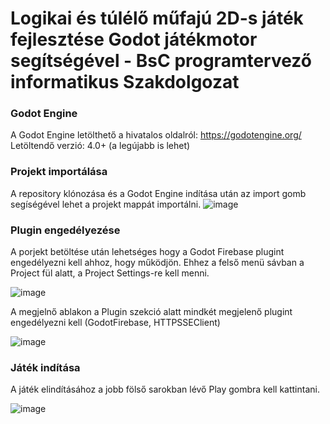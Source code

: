# Logikai és túlélő műfajú 2D-s játék fejlesztése Godot játékmotor segítségével - BsC programtervező informatikus Szakdolgozat

### Godot Engine

A Godot Engine letölthető a hivatalos oldalról: https://godotengine.org/ 
Letöltendő verzió: 4.0+ (a legújabb is lehet)

### Projekt importálása

A repository klónozása és a Godot Engine indítása után az import gomb segíségével lehet a projekt mappát importálni.
![image](https://github.com/user-attachments/assets/13751a98-e4d2-4912-adfd-41af41a811ea)

### Plugin engedélyezése

A porjekt betöltése után lehetséges hogy a Godot Firebase plugint engedélyezni kell ahhoz, hogy működjön. Ehhez a felső menü sávban a Project fül alatt, a Project Settings-re kell menni. 

![image](https://github.com/user-attachments/assets/0327acc8-8267-424e-9fcc-e13a42be7bd6)

A megjelnő ablakon a Plugin szekció alatt mindkét megjelenő plugint engedélyezni kell (GodotFirebase, HTTPSSEClient)

![image](https://github.com/user-attachments/assets/c559f5ad-bdb9-4440-80d7-e2f09d72f43c)


### Játék indítása

A játék elindításához a jobb fölső sarokban lévő Play gombra kell kattintani.

![image](https://github.com/user-attachments/assets/32d1ffbe-137a-40bd-8687-926545ccfc46)
